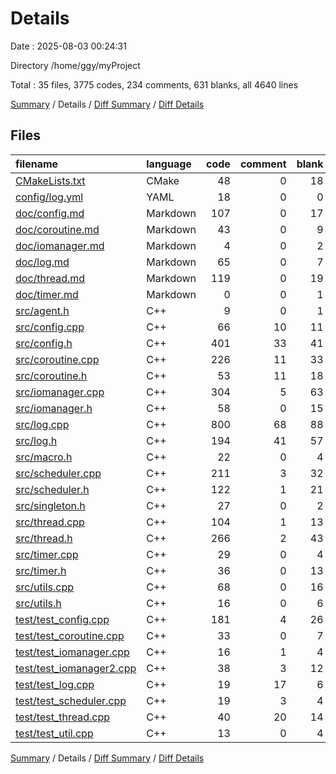 # Details

Date : 2025-08-03 00:24:31

Directory /home/ggy/myProject

Total : 35 files,  3775 codes, 234 comments, 631 blanks, all 4640 lines

[Summary](results.md) / Details / [Diff Summary](diff.md) / [Diff Details](diff-details.md)

## Files
| filename | language | code | comment | blank | total |
| :--- | :--- | ---: | ---: | ---: | ---: |
| [CMakeLists.txt](/CMakeLists.txt) | CMake | 48 | 0 | 18 | 66 |
| [config/log.yml](/config/log.yml) | YAML | 18 | 0 | 0 | 18 |
| [doc/config.md](/doc/config.md) | Markdown | 107 | 0 | 17 | 124 |
| [doc/coroutine.md](/doc/coroutine.md) | Markdown | 43 | 0 | 9 | 52 |
| [doc/iomanager.md](/doc/iomanager.md) | Markdown | 4 | 0 | 2 | 6 |
| [doc/log.md](/doc/log.md) | Markdown | 65 | 0 | 7 | 72 |
| [doc/thread.md](/doc/thread.md) | Markdown | 119 | 0 | 19 | 138 |
| [doc/timer.md](/doc/timer.md) | Markdown | 0 | 0 | 1 | 1 |
| [src/agent.h](/src/agent.h) | C++ | 9 | 0 | 1 | 10 |
| [src/config.cpp](/src/config.cpp) | C++ | 66 | 10 | 11 | 87 |
| [src/config.h](/src/config.h) | C++ | 401 | 33 | 41 | 475 |
| [src/coroutine.cpp](/src/coroutine.cpp) | C++ | 226 | 11 | 33 | 270 |
| [src/coroutine.h](/src/coroutine.h) | C++ | 53 | 11 | 18 | 82 |
| [src/iomanager.cpp](/src/iomanager.cpp) | C++ | 304 | 5 | 63 | 372 |
| [src/iomanager.h](/src/iomanager.h) | C++ | 58 | 0 | 15 | 73 |
| [src/log.cpp](/src/log.cpp) | C++ | 800 | 68 | 88 | 956 |
| [src/log.h](/src/log.h) | C++ | 194 | 41 | 57 | 292 |
| [src/macro.h](/src/macro.h) | C++ | 22 | 0 | 4 | 26 |
| [src/scheduler.cpp](/src/scheduler.cpp) | C++ | 211 | 3 | 32 | 246 |
| [src/scheduler.h](/src/scheduler.h) | C++ | 122 | 1 | 21 | 144 |
| [src/singleton.h](/src/singleton.h) | C++ | 27 | 0 | 2 | 29 |
| [src/thread.cpp](/src/thread.cpp) | C++ | 104 | 1 | 13 | 118 |
| [src/thread.h](/src/thread.h) | C++ | 266 | 2 | 43 | 311 |
| [src/timer.cpp](/src/timer.cpp) | C++ | 29 | 0 | 4 | 33 |
| [src/timer.h](/src/timer.h) | C++ | 36 | 0 | 13 | 49 |
| [src/utils.cpp](/src/utils.cpp) | C++ | 68 | 0 | 16 | 84 |
| [src/utils.h](/src/utils.h) | C++ | 16 | 0 | 6 | 22 |
| [test/test\_config.cpp](/test/test_config.cpp) | C++ | 181 | 4 | 26 | 211 |
| [test/test\_coroutine.cpp](/test/test_coroutine.cpp) | C++ | 33 | 0 | 7 | 40 |
| [test/test\_iomanager.cpp](/test/test_iomanager.cpp) | C++ | 16 | 1 | 4 | 21 |
| [test/test\_iomanager2.cpp](/test/test_iomanager2.cpp) | C++ | 38 | 3 | 12 | 53 |
| [test/test\_log.cpp](/test/test_log.cpp) | C++ | 19 | 17 | 6 | 42 |
| [test/test\_scheduler.cpp](/test/test_scheduler.cpp) | C++ | 19 | 3 | 4 | 26 |
| [test/test\_thread.cpp](/test/test_thread.cpp) | C++ | 40 | 20 | 14 | 74 |
| [test/test\_util.cpp](/test/test_util.cpp) | C++ | 13 | 0 | 4 | 17 |

[Summary](results.md) / Details / [Diff Summary](diff.md) / [Diff Details](diff-details.md)